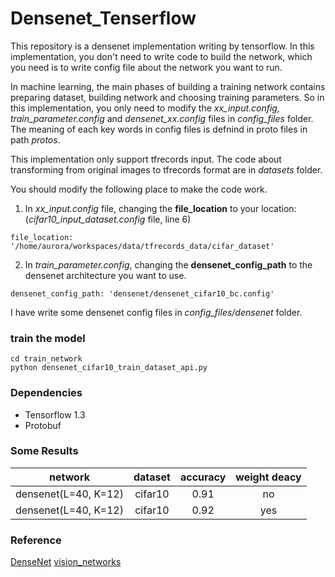 # Densenet_Tenserflow
This repository is a densenet implementation writing by tensorflow. In this implementation, you don't need to write code to build the network, which you need is to write config file about the network you want to run.

In machine learning, the main phases of building a training network contains preparing dataset, building network and choosing training parameters. So in this implementation, you only need to modify the *xx_input.config, train_parameter.config* and *densenet_xx.config* files in *config_files* folder. The meaning of each key words in config files is defnind in proto files in path *protos*.

This implementation only support tfrecords input. The code about transforming from original images to tfrecords format are in *datasets* folder.

You should modify the following place to make the code work.
1. In *xx_input.config* file, changing the **file_location** to your location: (*cifar10_input_dataset.config* file, line 6)
 ```
 file_location: '/home/aurora/workspaces/data/tfrecords_data/cifar_dataset'
 ```

 2. In *train_parameter.config*, changing the **densenet_config_path** to the densenet architecture you want to use.
 ```
 densenet_config_path: 'densenet/densenet_cifar10_bc.config'
 ```
 I have write some densenet config files in *config_files/densenet* folder.

### train the model
```
cd train_network
python densenet_cifar10_train_dataset_api.py
```

### Dependencies
* Tensorflow 1.3
* Protobuf

### Some Results
| network  |  dataset   | accuracy  |   weight deacy |
| :------------: | :------------: | :------------: | :------------: |
|  densenet(L=40, K=12) |     cifar10    |    0.91    |  no    |
|  densenet(L=40, K=12) |     cifar10    |    0.92    |  yes |

### Reference
[DenseNet](https://github.com/liuzhuang13/DenseNet)
[vision_networks](https://github.com/ikhlestov/vision_networks)

